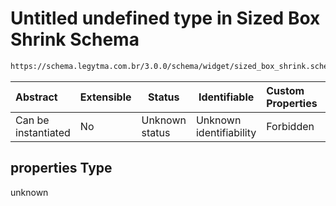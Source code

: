 # Untitled undefined type in Sized Box Shrink Schema

```txt
https://schema.legytma.com.br/3.0.0/schema/widget/sized_box_shrink.schema.json#/properties
```




| Abstract            | Extensible | Status         | Identifiable            | Custom Properties | Additional Properties | Access Restrictions | Defined In                                                                                             |
| :------------------ | ---------- | -------------- | ----------------------- | :---------------- | --------------------- | ------------------- | ------------------------------------------------------------------------------------------------------ |
| Can be instantiated | No         | Unknown status | Unknown identifiability | Forbidden         | Allowed               | none                | [sized_box_shrink.schema.json\*](../schema/widget/sized_box_shrink.schema.json) |

## properties Type

unknown
